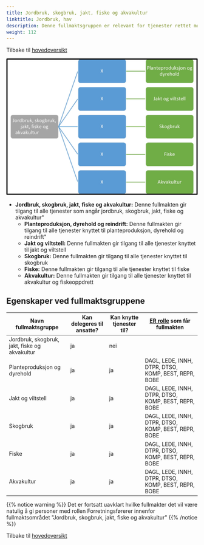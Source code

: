 ```yaml
---
title: Jordbruk, skogbruk, jakt, fiske og akvakultur
linktitle: Jordbruk, hav
description: Denne fullmaktsgruppen er relevant for tjenester rettet mot virksomheter med aktivitet innen jordbruk, skogbruk, jakt, fiske og akvakultur
weight: 112
---
```

Tilbake til [hovedoversikt](/authorization/modules/accessgroups/type-accessgroups/versjon-2/#oversikt-over-fullmaktsgrupper)

 
![Jordbruk, skogbruk, jakt, fiske og akvakultur](jsjfa.jpg "Jordbruk, skogbruk, jakt, fiske og akvakultur")
- **Jordbruk, skogbruk, jakt, fiske og akvakultur:** Denne fullmakten gir tilgang til alle tjenester som angår jordbruk, skogbruk, jakt, fiske og akvakultur"
	- **Planteproduksjon, dyrehold og reindrift:** Denne fullmakten gir tilgang til alle tjenester knyttet til planteproduksjon, dyrehold og reindrift"
    - **Jakt og viltstell:** Denne fullmakten gir tilgang til alle tjenester knyttet til jakt og viltstell
    - **Skogbruk:** Denne fullmakten gir tilgang til alle tjenester knyttet til skogbruk
    - **Fiske:** Denne fullmakten gir tilgang til alle tjenester knyttet til fiske
    - **Akvakultur:** Denne fullmakten gir tilgang til alle tjenester knyttet til akvakultur og fiskeoppdrett


## Egenskaper ved fullmaktsgruppene
|Navn fullmaktsgruppe|Kan delegeres til ansatte?|Kan knytte tjenester til?|[ER rolle](/authorization/modules/accessgroups/register_er/#rolletyper-fra-enhetsregisteret) som får fullmakten|
|---|---|---|---|
|Jordbruk, skogbruk, jakt, fiske og akvakultur| ja|nei||
|Planteproduksjon og dyrehold|ja|ja|DAGL, LEDE, INNH, DTPR, DTSO, KOMP, BEST, REPR, BOBE|
|Jakt og viltstell|ja|ja|DAGL, LEDE, INNH, DTPR, DTSO, KOMP, BEST, REPR, BOBE|
|Skogbruk|ja|ja|DAGL, LEDE, INNH, DTPR, DTSO, KOMP, BEST, REPR, BOBE|
|Fiske|ja|ja|DAGL, LEDE, INNH, DTPR, DTSO, KOMP, BEST, REPR, BOBE|
|Akvakultur|ja|ja|DAGL, LEDE, INNH, DTPR, DTSO, KOMP, BEST, REPR, BOBE|

{{% notice warning %}} Det er fortsatt uavklart hvilke fullmakter det vil være natulig å gi personer med rollen Forretningsførerer innenfor fullmaktsområdet "Jordbruk, skogbruk, jakt, fiske og akvakultur" {{% /notice %}}


Tilbake til [hovedoversikt](/authorization/modules/accessgroups/type-accessgroups/versjon-2/#oversikt-over-fullmaktsgrupper)
